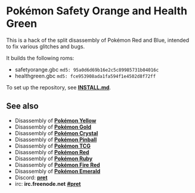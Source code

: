 # Pokémon Safety Orange and Health Green

This is a hack of the split disassembly of Pokémon Red and Blue, intended to fix various glitches and bugs.

It builds the following roms:

* safetyorange.gbc `md5: 95a0d6d69b16e2c5c89985731b04016c`
* healthgreen.gbc  `md5: fce953908ada1fa594f1e4502d8f72ff`

To set up the repository, see [**INSTALL.md**](INSTALL.md).


## See also

* Disassembly of [**Pokémon Yellow**][pokeyellow]
* Disassembly of [**Pokémon Gold**][pokegold]
* Disassembly of [**Pokémon Crystal**][pokecrystal]
* Disassembly of [**Pokémon Pinball**][pokepinball]
* Disassembly of [**Pokémon TCG**][poketcg]
* Disassembly of [**Pokémon Red**][pokered]
* Disassembly of [**Pokémon Ruby**][pokeruby]
* Disassembly of [**Pokémon Fire Red**][pokefirered]
* Disassembly of [**Pokémon Emerald**][pokeemerald]
* Discord: [**pret**][Discord]
* irc: **irc.freenode.net** [**#pret**][irc]

[pokeyellow]: https://github.com/pret/pokeyellow
[pokegold]: https://github.com/pret/pokegold
[pokecrystal]: https://github.com/pret/pokecrystal
[pokepinball]: https://github.com/pret/pokepinball
[poketcg]: https://github.com/pret/poketcg
[pokered]: https://github.com/pret/pokered
[pokeruby]: https://github.com/pret/pokeruby
[pokefirered]: https://github.com/pret/pokefirered
[pokeemerald]: https://github.com/pret/pokeemerald
[Discord]: https://discord.gg/d5dubZ3
[irc]: https://kiwiirc.com/client/irc.freenode.net/?#pret
